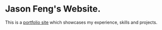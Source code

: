 # Jason Feng's Website.

This is a [portfolio site](https://dyckia.github.io/) which showcases my experience, skills and projects.

